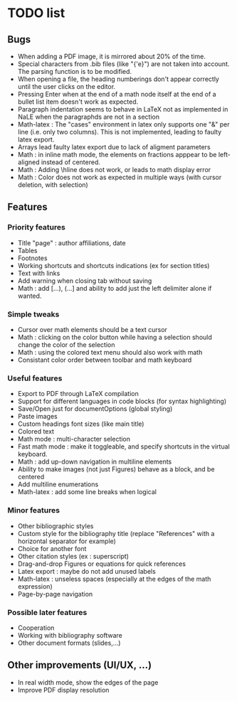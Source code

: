 # TODO list
## Bugs
- When adding a PDF image, it is mirrored about 20% of the time.
- Special characters from .bib files (like "{\'e}") are not taken into account. The parsing function is to be modified.
- When opening a file, the heading numberings don't appear correctly until the user clicks on the editor.
- Pressing Enter when at the end of a math node itself at the end of a bullet list item doesn't work as expected.
- Paragraph indentation seems to behave in LaTeX not as implemented in NaLE when the paragraphds are not in a section
- Math-latex : The "cases" environment in latex only supports one "&" per line (i.e. only two columns). This is not implemented, leading to faulty latex export.
- Arrays lead faulty latex export due to lack of aligment parameters
- Math : in inline math mode, the elements on fractions apppear to be left-aligned instead of centered.
- Math : Adding \hline does not work, or leads to math display error
- Math : Color does not work as expected in multiple ways (with cursor deletion, with selection)

## Features
### Priority features
- Title "page" : author affiliations, date
- Tables
- Footnotes
- Working shortcuts and shortcuts indications (ex for section titles)
- Text with links
- Add warning when closing tab without saving
- Math : add [...), (...] and ability to add just the left delimiter alone if wanted.

### Simple tweaks
- Cursor over math elements should be a text cursor
- Math : clicking on the color button while having a selection should change the color of the selection
- Math : using the colored text menu should also work with math
- Consistant color order between toolbar and math keyboard

### Useful features
- Export to PDF through LaTeX compilation
- Support for different languages in code blocks (for syntax highlighting)
- Save/Open just for documentOptions (global styling)
- Paste images
- Custom headings font sizes (like main title)
- Colored text
- Math mode : multi-character selection
- Fast math mode : make it toggleable, and specify shortcuts in the virtual keyboard.
- Math : add up-down navigation in multiline elements
- Ability to make images (not just Figures) behave as a block, and be centered
- Add multiline enumerations
- Math-latex : add some line breaks when logical

### Minor features
- Other bibliographic styles
- Custom style for the bibliography title (replace "References" with a horizontal separator for example)
- Choice for another font
- Other citation styles (ex : superscript)
- Drag-and-drop Figures or equations for quick references
- Latex export : maybe do not add unused labels
- Math-latex : unseless spaces (especially at the edges of the math expression)
- Page-by-page navigation

### Possible later features
- Cooperation
- Working with bibliography software
- Other document formats (slides,...)

## Other improvements (UI/UX, ...)
- In real width mode, show the edges of the page
- Improve PDF display resolution